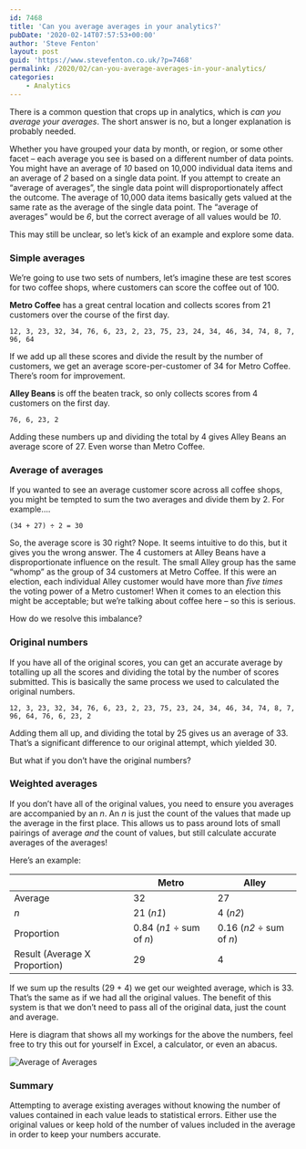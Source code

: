 ```yaml
---
id: 7468
title: 'Can you average averages in your analytics?'
pubDate: '2020-02-14T07:57:53+00:00'
author: 'Steve Fenton'
layout: post
guid: 'https://www.stevefenton.co.uk/?p=7468'
permalink: /2020/02/can-you-average-averages-in-your-analytics/
categories:
    - Analytics
---
```


There is a common question that crops up in analytics, which is *can you average your averages*. The short answer is no, but a longer explanation is probably needed.

Whether you have grouped your data by month, or region, or some other facet – each average you see is based on a different number of data points. You might have an average of *10* based on 10,000 individual data items and an average of *2* based on a single data point. If you attempt to create an “average of averages”, the single data point will disproportionately affect the outcome. The average of 10,000 data items basically gets valued at the same rate as the average of the single data point. The “average of averages” would be *6*, but the correct average of all values would be *10*.

This may still be unclear, so let’s kick of an example and explore some data.

### Simple averages

We’re going to use two sets of numbers, let’s imagine these are test scores for two coffee shops, where customers can score the coffee out of 100.

**Metro Coffee** has a great central location and collects scores from 21 customers over the course of the first day.

`12, 3, 23, 32, 34, 76, 6, 23, 2, 23, 75, 23, 24, 34, 46, 34, 74, 8, 7, 96, 64`

If we add up all these scores and divide the result by the number of customers, we get an average score-per-customer of 34 for Metro Coffee. There’s room for improvement.

**Alley Beans** is off the beaten track, so only collects scores from 4 customers on the first day.

`76, 6, 23, 2`

Adding these numbers up and dividing the total by 4 gives Alley Beans an average score of 27. Even worse than Metro Coffee.

### Average of averages

If you wanted to see an average customer score across all coffee shops, you might be tempted to sum the two averages and divide them by 2. For example….

`(34 + 27) ÷ 2 = 30`

So, the average score is 30 right? Nope. It seems intuitive to do this, but it gives you the wrong answer. The 4 customers at Alley Beans have a disproportionate influence on the result. The small Alley group has the same “whomp” as the group of 34 customers at Metro Coffee. If this were an election, each individual Alley customer would have more than *five times* the voting power of a Metro customer! When it comes to an election this might be acceptable; but we’re talking about coffee here – so this is serious.

How do we resolve this imbalance?

### Original numbers

If you have all of the original scores, you can get an accurate average by totalling up all the scores and dividing the total by the number of scores submitted. This is basically the same process we used to calculated the original numbers.

`12, 3, 23, 32, 34, 76, 6, 23, 2, 23, 75, 23, 24, 34, 46, 34, 74, 8, 7, 96, 64, 76, 6, 23, 2`

Adding them all up, and dividing the total by 25 gives us an average of 33. That’s a significant difference to our original attempt, which yielded 30.

But what if you don’t have the original numbers?

### Weighted averages

If you don’t have all of the original values, you need to ensure you averages are accompanied by an *n*. An *n* is just the count of the values that made up the average in the first place. This allows us to pass around lots of small pairings of average *and* the count of values, but still calculate accurate averages of the averages!

Here’s an example:

|  | Metro | Alley |
|---|---|---|
| Average | 32 | 27 |
| *n* | 21 (*n1*) | 4 (*n2*) |
| Proportion | 0.84 (*n1* ÷ sum of *n*) | 0.16 (*n2* ÷ sum of *n*) |
| Result (Average X Proportion) | 29 | 4 |

If we sum up the results (29 + 4) we get our weighted average, which is 33. That’s the same as if we had all the original values. The benefit of this system is that we don’t need to pass all of the original data, just the count and average.

Here is diagram that shows all my workings for the above the numbers, feel free to try this out for yourself in Excel, a calculator, or even an abacus.

![Average of Averages](https://www.stevefenton.co.uk/wp-content/uploads/2020/02/average-of-averages-610x1024.jpg)

### Summary

Attempting to average existing averages without knowing the number of values contained in each value leads to statistical errors. Either use the original values or keep hold of the number of values included in the average in order to keep your numbers accurate.